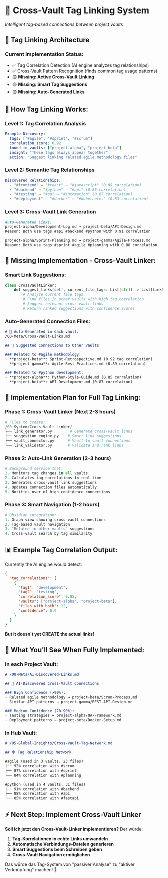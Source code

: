 # 🔗 Cross-Vault Tag Linking System

*Intelligent tag-based connections between project vaults*

## 🎯 **Tag Linking Architecture**

### **Current Implementation Status:**
- ✅ Tag Correlation Detection (AI engine analyzes tag relationships)
- ✅ Cross-Vault Pattern Recognition (finds common tag usage patterns)
- 🟡 **Missing: Active Cross-Vault Linking** 
- 🟡 **Missing: Smart Tag Suggestions**
- 🟡 **Missing: Auto-Generated Links**

## 🧠 **How Tag Linking Works:**

### **Level 1: Tag Correlation Analysis**
```yaml
Example Discovery:
  tags: ["#agile", "#sprint", "#scrum"]
  correlation_score: 0.92
  found_in_vaults: ["project-alpha", "project-beta"]
  insight: "These tags always appear together"
  action: "Suggest linking related agile methodology files"
```

### **Level 2: Semantic Tag Relationships**
```yaml
Discovered Relationships:
  - "#frontend" ↔ "#react" ↔ "#javascript" (0.89 correlation)
  - "#backend" ↔ "#python" ↔ "#api" (0.85 correlation)  
  - "#testing" ↔ "#qa" ↔ "#automation" (0.87 correlation)
  - "#deployment" ↔ "#docker" ↔ "#kubernetes" (0.83 correlation)
```

### **Level 3: Cross-Vault Link Generation**
```markdown
Auto-Generated Links:
project-alpha/Development-Log.md → project-beta/API-Design.md
Reason: Both use tags #api #backend #python with 0.91 correlation

project-alpha/Sprint-Planning.md → project-gamma/Agile-Process.md  
Reason: Both use tags #sprint #agile #planning with 0.88 correlation
```

## 🔧 **Missing Implementation - Cross-Vault Linker:**

### **Smart Link Suggestions:**
```python
class CrossVaultLinker:
    def suggest_links(self, current_file_tags: List[str]) -> List[LinkSuggestion]:
        # Analyze current file tags
        # Find files in other vaults with high tag correlation
        # Suggest relevant cross-vault links
        # Return ranked suggestions with confidence scores
```

### **Auto-Generated Connection Files:**
```markdown
# 📎 Auto-Generated in each vault:
/00-Meta/Cross-Vault-Links.md

## 🔗 Suggested Connections to Other Vaults

### Related to #agile methodology:
- **project-beta**: Sprint-Retrospective.md (0.92 tag correlation)
- **project-gamma**: Agile-Best-Practices.md (0.89 correlation)

### Related to #python development:
- **project-alpha**: Python-Style-Guide.md (0.85 correlation)
- **project-beta**: API-Development.md (0.87 correlation)
```

## 🚀 **Implementation Plan for Full Tag Linking:**

### **Phase 1: Cross-Vault Linker (Next 2-3 hours)**
```python
# Files to create:
/00-System/Cross-Vault-Linker/
├── link_generator.py        # Generate cross-vault links
├── suggestion_engine.py    # Smart link suggestions  
├── vault_connector.py      # Vault-to-vault connections
└── link_validator.py       # Validate and rank links
```

### **Phase 2: Auto-Link Generation (2-3 hours)**  
```python
# Background service that:
1. Monitors tag changes in all vaults
2. Calculates tag correlations in real-time
3. Generates cross-vault link suggestions
4. Updates connection files automatically
5. Notifies user of high-confidence connections
```

### **Phase 3: Smart Navigation (1-2 hours)**
```python
# Obsidian integration:
1. Graph view showing cross-vault connections
2. Tag-based vault navigation
3. "Related in other vaults" suggestions
4. Cross-vault search by tag similarity
```

## 📊 **Example Tag Correlation Output:**

Currently the AI engine would detect:
```json
{
  "tag_correlations": [
    {
      "tag1": "development",
      "tag2": "testing", 
      "correlation_score": 0.85,
      "vaults": ["project-alpha", "project-beta"],
      "files_with_both": 12,
      "confidence": 0.9
    }
  ]
}
```

**But it doesn't yet CREATE the actual links!**

## 🎯 **What You'll See When Fully Implemented:**

### **In each Project Vault:**
```markdown
# /00-Meta/AI-Discovered-Links.md

## 🤖 AI-Discovered Cross-Vault Connections

### High Confidence (>90%):
- Related agile methodology → project-beta/Scrum-Process.md
- Similar API patterns → project-gamma/REST-API-Design.md

### Medium Confidence (70-90%):  
- Testing strategies → project-alpha/QA-Framework.md
- Deployment patterns → project-beta/Docker-Setup.md
```

### **In Hub Vault:**
```markdown
# /05-Global-Insights/Cross-Vault-Tag-Network.md

## 🕸️ Tag Relationship Network

#agile (used in 3 vaults, 23 files)
├── 92% correlation with #scrum
├── 87% correlation with #sprint  
└── 84% correlation with #planning

#python (used in 4 vaults, 31 files)
├── 91% correlation with #backend
├── 88% correlation with #api
└── 85% correlation with #fastapi
```

## ⚡ **Next Step: Implement Cross-Vault Linker**

**Soll ich jetzt den Cross-Vault-Linker implementieren?** Der würde:

1. **Tag-Korrelationen in echte Links umwandeln**
2. **Automatische Verbindungs-Dateien generieren**  
3. **Smart Suggestions beim Schreiben geben**
4. **Cross-Vault Navigation ermöglichen**

Das würde das Tag-System von "passiver Analyse" zu "aktiver Verknüpfung" machen! 🚀
